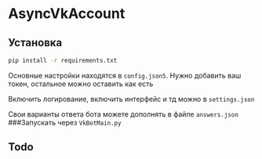 # AsyncVkAccount

## Установка

```bash
pip install -r requirements.txt
```
Основные настройки находятся в `config.json5`.
Нужно добавить ваш токен, остальное можно оставить как есть

Включить логирование, включить интерфейс и тд можно в  `settings.json`

Свои варианты ответа бота можете дополнять в файле `answers.json`
###Запускать через `VkBotMain.py`
## Todo

